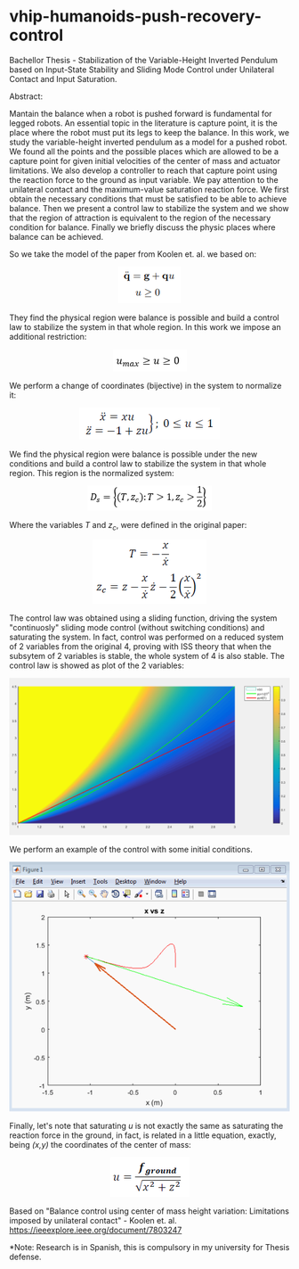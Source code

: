 # vhip-humanoids-push-recovery-control
Bachellor Thesis - Stabilization of the Variable-Height Inverted Pendulum based on Input-State Stability and Sliding Mode Control under Unilateral Contact and Input Saturation.

Abstract:

Mantain the balance when a robot is pushed forward is fundamental for legged robots. An essential topic in the literature is capture point, it is the place where the robot must put its legs to keep the balance. In this work, we study the variable-height inverted pendulum as a model for a pushed robot. We found all the points and the possible places which are allowed to be a capture point for given initial velocities of the center of mass and actuator limitations. We also develop a controller to reach that capture point using the reaction force to the ground as input variable. We pay attention to the unilateral contact and the maximum-value saturation reaction force. We first obtain the necessary conditions that must be satisfied to be able to achieve balance. Then we present a control law to stabilize the system and we show that the region of attraction is equivalent to the region of the necessary condition for balance. Finally we briefly discuss the physic places where balance can be achieved.

So we take the model of the paper from Koolen et. al. we based on:

<p align="center">
<img src="graphics/vhip_dynamics.png">
</p>

They find the physical region were balance is possible and build a control law to stabilize the system in that whole region. In this work we impose an additional restriction:

<p align="center">
<img src="graphics/vhiprest.png">
</p>

We perform a change of coordinates (bijective) in the system to normalize it:

<p align="center">
<img src="graphics/normalized_system.png">
</p>

We find the physical region were balance is possible under the new conditions and build a control law to stabilize the system in that whole region. This region is the normalized system: 

<p align="center">
<img src="graphics/region.png">
</p>

Where the variables *T* and *z<sub>c</sub>*, were defined in the original paper:

<p align="center">
<img src="graphics/Tzc.png">
</p>

The control law was obtained using a sliding function, driving the system "continuosly" sliding mode control (without switching conditions) and saturating the system. In fact, control was performed on a reduced system of 2 variables from the original 4, proving with ISS theory that when the subsytem of 2 variables is stable, the whole system of 4 is also stable. The control law is showed as plot of the 2 variables:

<p align="center">
<img src="graphics/u.png">
</p>


We perform an example of the control with some initial conditions.

<p align="center">
<img src="graphics/vhipcontrol.gif">
</p>

Finally, let's note that saturating *u* is not exactly the same as saturating the reaction force in the ground, in fact, is related in a little equation, exactly, being *(x,y)* the coordinates of the center of mass: 

<p align="center">
<img src="graphics/uforce.png">
</p>

Based on "Balance control using center of mass height variation: Limitations imposed by unilateral contact" - Koolen et. al. https://ieeexplore.ieee.org/document/7803247

*Note: Research is in Spanish, this is compulsory in my university for Thesis defense. 
